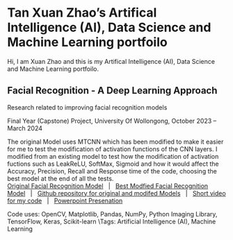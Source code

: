 # Tan Xuan Zhao’s Artifical Intelligence (AI), Data Science and Machine Learning portfoilo

Hi, I am Xuan Zhao and this is my Artifical Intelligence (AI), Data Science and Machine Learning portfoilo.

## Facial Recognition - A Deep Learning Approach
Research related to improving facial recognition models

Final Year (Capstone) Project, University Of Wollongong, October 2023 – March 2024

The original Model uses MTCNN which has been modified to make it easier for me to test the modification of activation functions of the CNN layers. I modified from an existing model to test how the modification of activation fuctions such as LeakReLU, SoftMax, Sigmoid and how it would affect the Accuracy, Precision, Recall and Response time of the code, choosing the best model at the end of all the tests.\
[Original Facial Recognition Model](https://github.com/tanxuanzhao/Facial-Recognition-A-Deep-Learning-Approach/blob/main/MTCNN%20-%20%20Original.ipynb)
&nbsp; |  &nbsp;
[Best Modfied Facial Recognition Model](https://github.com/tanxuanzhao/Facial-Recognition-A-Deep-Learning-Approach/blob/main/MTCNN%20-%20%20leaky%20relu%20-%20%200.6%20-%20for%20video.ipynb)
&nbsp; |  &nbsp;
[Github repository for original and modifed Models](https://github.com/tanxuanzhao/Facial-Recognition-A-Deep-Learning-Approach")
&nbsp; |  &nbsp;
[Short video for my code]("https://drive.google.com/file/d/1iL_Tz7jcMc8F2qI8sTtF8x0PVAxVNYV-/view)
&nbsp; |  &nbsp;
[Powerpoint Presenation](https://docs.google.com/presentation/d/13cZEBs54p584JNJFbSXzUMmtzN7LyOi7/edit?pli=1#slide=id.p1) 

Code uses: OpenCV, Matplotlib, Pandas, NumPy, Python Imaging Library, TensorFlow, Keras, Scikit-learn
\Tags: Artificial Intelligence (AI), Machine Learning
